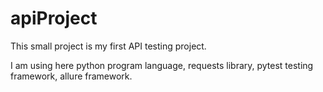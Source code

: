 # apiProject
This small project is my first API testing project.

I am using here 
python program language,
requests library,
pytest testing framework,
allure framework.
